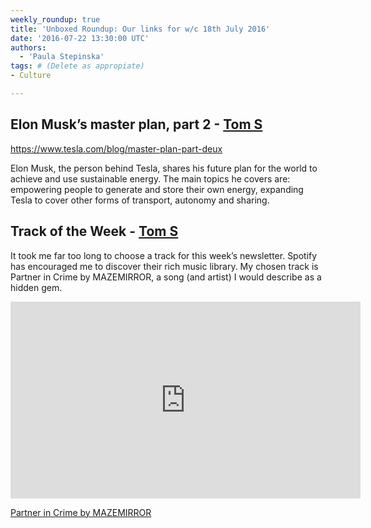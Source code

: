 ```yaml
---
weekly_roundup: true
title: 'Unboxed Roundup: Our links for w/c 18th July 2016'
date: '2016-07-22 13:30:00 UTC'
authors:
  - 'Paula Stepinska'
tags: # (Delete as appropiate) 
- Culture

---
```


## Elon Musk’s master plan, part 2 - [Tom S](/people#tom-sabin)

https://www.tesla.com/blog/master-plan-part-deux

Elon Musk, the person behind Tesla, shares his future plan for the world to achieve and use sustainable energy. The main topics he covers are: empowering people to generate and store their own energy, expanding Tesla to cover other forms of transport, autonomy and sharing.


## Track of the Week - [Tom S](/people#tom-sabin)

It took me far too long to choose a track for this week’s newsletter. Spotify has encouraged me to discover their rich music library. My chosen track is Partner in Crime by MAZEMIRROR, a song (and artist) I would describe as a hidden gem.

<iframe width="560" height="315" src="https://www.youtube.com/embed/LLJCILVYVu8" frameborder="0" allowfullscreen></iframe>

[Partner in Crime by MAZEMIRROR](https://www.youtube.com/watch?v=LLJCILVYVu8)
